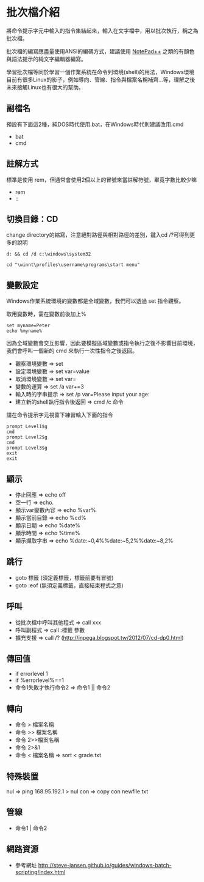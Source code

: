 # 批次檔介紹
將命令提示字元中輸入的指令集結起來，輸入在文字檔中，用以批次執行，稱之為批次檔。

批次檔的編寫應盡量使用ANSI的編碼方式，建議使用 [NotePad++](https://notepad-plus-plus.org/) 之類的有顏色與語法提示的純文字編輯器編寫。

學習批次檔等同於學習一個作業系統在命令列環境(shell)的用法，Windows環境目前有很多Linux的影子，例如導向、管線、指令與檔案名稱補齊...等，理解之後未來接觸Linux也有很大的幫助。


## 副檔名
預設有下面這2種，純DOS時代使用.bat，在Windows時代則建議改用.cmd
* bat
* cmd

## 註解方式
標準是使用 rem，但通常會使用2個以上的冒號來當註解符號，畢竟字數比較少嘛
* rem
* ::

## 切換目錄：CD
change directory的縮寫，注意絕對路徑與相對路徑的差別，鍵入cd /?可得到更多的說明
```
d: && cd /d c:\windows\system32
```
```
cd "\winnt\profiles\username\programs\start menu"
```

## 變數設定
Windows作業系統環境的變數都是全域變數，我們可以透過 set 指令觀察。

取用變數時，需在變數前後加上%
```
set myname=Peter
echo %myname%
```

因為全域變數會交互影響，因此要模擬區域變數或指令執行之後不影響目前環境，我們會呼叫一個新的 cmd 來執行一次性指令之後返回。

* 觀察環境變數 => set
* 設定環境變數 => set var=value
* 取消環境變數 => set var=
* 變數的運算 => set /a var+=3
* 輸入時的字串提示 => set /p var=Please input your age:
* 建立新的shell執行指令後返回 => cmd /c 命令

請在命令提示字元視窗下練習輸入下面的指令
```
prompt Level1$g
cmd
prompt Level2$g
cmd
prompt Level3$g
exit
exit
```

## 顯示
* 停止回應 => echo off
* 空一行 => echo.
* 顯示var變數內容 => echo %var%
* 顯示當前目錄 => echo %cd%
* 顯示日期 => echo %date%
* 顯示時間 => echo %time%
* 顯示擷取字串 => echo %date:~0,4%%date:~5,2%%date:~8,2%

## 跳行
* goto 標籤 (須定義標籤，標籤前要有冒號)
* goto :eof (無須定義標籤，直接結束程式之意)

## 呼叫
* 從批次檔中呼叫其他程式 => call xxx
* 呼叫副程式 => call :標籤 參數
* 擴充支援 => call /? (http://inpega.blogspot.tw/2012/07/cd-dp0.html)

## 傳回值
* if errorlevel 1
* if %errorlevel%==1
* 命令1失敗才執行命令2 => 命令1 || 命令2

## 轉向
* 命令 > 檔案名稱
* 命令 >> 檔案名稱
* 命令 2>>檔案名稱
* 命令 2>&1
* 命令 < 檔案名稱 => sort < grade.txt
 
## 特殊裝置
nul => ping 168.95.192.1 > nul
con => copy con newfile.txt

## 管線
* 命令1 | 命令2

## 網路資源
* 參考網址 http://steve-jansen.github.io/guides/windows-batch-scripting/index.html